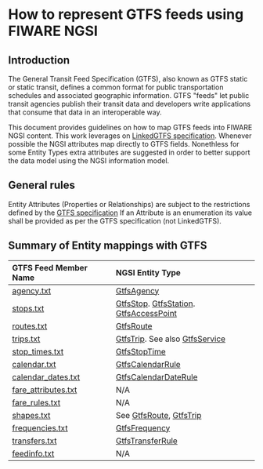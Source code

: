 # How to represent GTFS feeds using FIWARE NGSI

## Introduction

 The General Transit Feed Specification (GTFS), also known as GTFS static or static transit,
 defines a common format for public transportation schedules and associated geographic information.
 GTFS "feeds" let public transit agencies publish their transit data and developers write applications that consume
 that data in an interoperable way.
 
 This document provides guidelines on how to map GTFS feeds into FIWARE NGSI content.
 This work leverages on [LinkedGTFS specification](https://github.com/OpenTransport/linked-gtfs/blob/master/spec.md).
 Whenever possible the NGSI attributes map directly to GTFS fields. Nonethless for some Entity Types extra attributes are suggested in order
 to better support the data model using the NGSI information model. 
 
## General rules
 
 Entity Attributes (Properties or Relationships) are subject to the restrictions defined by the
 [GTFS specification](https://developers.google.com/transit/gtfs/reference/#term-definitions)
 If an Attribute is an enumeration its value shall be provided as per the GTFS specification (not LinkedGTFS). 

## Summary of Entity mappings with GTFS


| GTFS Feed Member Name                                                                           | NGSI Entity Type                                                                                                           |
|:----------------------------------------------------------------------------------------------- |:---------------------------------------------------------------------------------------------------------------------------|
| [agency.txt](https://developers.google.com/transit/gtfs/reference/#agencytxt)                   |   [GtfsAgency](../Agency/doc/spec.md)                                                                                     |
| [stops.txt](https://developers.google.com/transit/gtfs/reference/#stopstxt)                     |   [GtfsStop](../Stop/doc/spec.md). [GtfsStation](../Station/doc/spec.md). [GtfsAccessPoint](../AccessPoint/doc/spec.md) |
| [routes.txt](https://developers.google.com/transit/gtfs/reference/#routestxt)                   |   [GtfsRoute](../Route/doc/spec.md)                                                                                       |
| [trips.txt](https://developers.google.com/transit/gtfs/reference/#tripstxt)                     |   [GtfsTrip](../Trip/doc/spec.md). See also [GtfsService](../Service/doc/spec.md)                                         |
| [stop_times.txt](https://developers.google.com/transit/gtfs/reference/#stop_timestxt)           |   [GtfsStopTime](../StopTime/doc/spec.md)                                                                                 |
| [calendar.txt](https://developers.google.com/transit/gtfs/reference/#calendartxt)               |   [GtfsCalendarRule](../CalendarRule/doc/spec.md)                                                                                 |
| [calendar_dates.txt](https://developers.google.com/transit/gtfs/reference/#calendar_datestxt)   |   [GtfsCalendarDateRule](../CalendarDateRule/doc/spec.md)                                                                       |  
| [fare_attributes.txt](https://developers.google.com/transit/gtfs/reference/#fare_attributestxt) |   N/A                                                                                                                      |
| [fare_rules.txt](https://developers.google.com/transit/gtfs/reference/#fare_rulestxt)           |   N/A                                                                                                                      |
| [shapes.txt](https://developers.google.com/transit/gtfs/reference/#shapestxt)                   |   See   [GtfsRoute](../Route/doc/spec.md),   [GtfsTrip](../Trip/doc/spec.md)                                             |
| [frequencies.txt](https://developers.google.com/transit/gtfs/reference/#frequenciestxt)         |   [GtfsFrequency](../Frequency/doc/spec.md)                                                                               |
| [transfers.txt](https://developers.google.com/transit/gtfs/reference/#transferstxt)             |   [GtfsTransferRule](../TransferRule/doc/spec.md)                                                                         |
| [feedinfo.txt](https://developers.google.com/transit/gtfs/reference/#feed_infotxt)              |   N/A                                                                                                                      |

